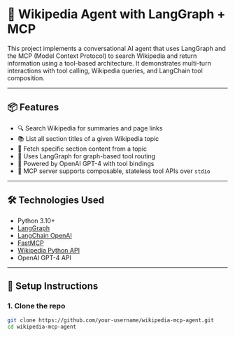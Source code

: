# 🧠 Wikipedia Agent with LangGraph + MCP

This project implements a conversational AI agent that uses LangGraph and the MCP (Model Context Protocol) to search Wikipedia and return information using a tool-based architecture. It demonstrates multi-turn interactions with tool calling, Wikipedia queries, and LangChain tool composition.

---

## 📦 Features

- 🔍 Search Wikipedia for summaries and page links
- 📚 List all section titles of a given Wikipedia topic
- 📄 Fetch specific section content from a topic
- 🔁 Uses LangGraph for graph-based tool routing
- 🤖 Powered by OpenAI GPT-4 with tool bindings
- 🧩 MCP server supports composable, stateless tool APIs over `stdio`

---

## 🛠️ Technologies Used

- Python 3.10+
- [LangGraph](https://github.com/langchain-ai/langgraph)
- [LangChain OpenAI](https://python.langchain.com/docs/integrations/llms/openai/)
- [FastMCP](https://pypi.org/project/mcp/)
- [Wikipedia Python API](https://pypi.org/project/wikipedia/)
- OpenAI GPT-4 API

---

## 🚀 Setup Instructions

### 1. Clone the repo

```bash
git clone https://github.com/your-username/wikipedia-mcp-agent.git
cd wikipedia-mcp-agent
